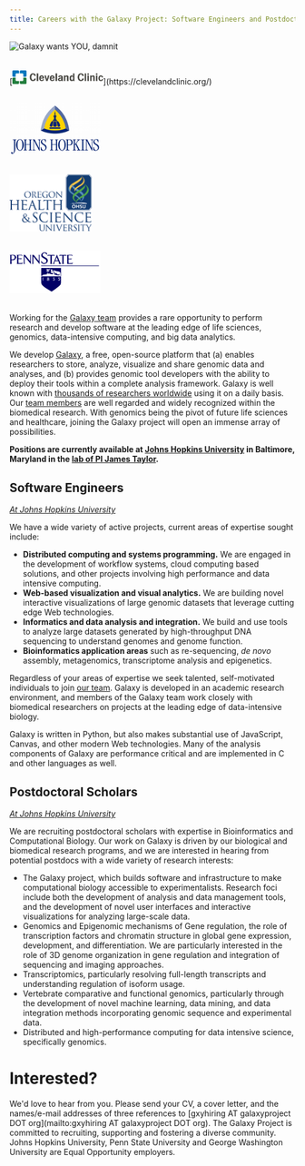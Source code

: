 ```yaml
---
title: Careers with the Galaxy Project: Software Engineers and Postdoctoral Researchers
---
```


<div class='center'>
<img src="/src/galaxy-is-hiring/GalaxyIsHiringWordCloud2.png" alt="Galaxy wants YOU, damnit" width="300" />
</div>

<br />

<div class='right'>
<br />
[<img src="/src/images/logos/cleveland-clinic.svg" alt="Cleveland Clinic" width="160" />](https://clevelandclinic.org/)<br /><br />

[<img src="/src/images/logos/JohnsHopkins.png" alt="Johns Hopkins University" width="160" />](http://www.johnshopkins.edu/)<br /><br />

[<img src="/src/images/logos/OHSU_Logo_300.png" alt="Oregon Health and Science University" width="145" />](https://ohsu.edu/)<br /><br />

[<img src="/src/images/logos/PennStateLogo.png" alt="Penn State University" width="160" />](http://www.psu.edu/)<br /><br />
</div>

Working for the [Galaxy team](/src/galaxy-team/index.md) provides a rare opportunity to perform research and develop software at the leading edge of life sciences, genomics, data-intensive computing, and big data analytics.

We develop [Galaxy](http://galaxyproject.org), a free, open-source platform that (a) enables researchers to store, analyze, visualize and share genomic data and analyses, and (b) provides genomic tool developers with the ability to deploy their tools within a complete analysis framework.  Galaxy is well known with [thousands of researchers worldwide](/src/galaxy-project/statistics/index.md) using it on a daily basis. Our [team members](/src/galaxy-team/index.md) are well regarded and widely recognized within the biomedical research.  With genomics being the pivot of future life sciences and healthcare, joining the Galaxy project will open an immense array of possibilities.

**Positions are currently available at [Johns Hopkins University](http://www.johnshopkins.edu/) in Baltimore, Maryland in the [lab of PI James Taylor](http://taylorlab.org/).**

## Software Engineers

*[At Johns Hopkins University](http://taylorlab.org/joining/sw/)*

We have a wide variety of active projects, current areas of expertise sought include:

* **Distributed computing and systems programming.** We are engaged in the development of workflow systems, cloud computing based solutions, and other projects involving high performance and data intensive computing.
* **Web-based visualization and visual analytics.** We are building novel interactive visualizations of large genomic datasets that leverage cutting edge Web technologies.
* **Informatics and data analysis and integration.**  We build and use tools to analyze large datasets generated by high-throughput DNA sequencing to understand genomes and genome function.
* **Bioinformatics application areas** such as re-sequencing, *de novo* assembly, metagenomics, transcriptome analysis and epigenetics.

Regardless of your areas of expertise we seek talented, self-motivated individuals to join [our team](/src/galaxy-team/index.md). Galaxy is developed in an academic research environment, and members of the Galaxy team work closely with biomedical researchers on projects at the leading edge of data-intensive biology.

Galaxy is written in Python, but also makes substantial use of JavaScript, Canvas, and other modern Web technologies. Many of the analysis components of Galaxy are performance critical and are implemented in C and other languages as well.

## Postdoctoral Scholars

*[At Johns Hopkins University](http://taylorlab.org/joining/postdocs/)*

We are recruiting postdoctoral scholars with expertise in Bioinformatics and Computational Biology. Our work on Galaxy is driven by our biological and biomedical research programs, and we are interested in hearing from potential postdocs with a wide variety of research interests:

* The Galaxy project, which builds software and infrastructure to make computational biology accessible to experimentalists. Research foci include both the development of analysis and data management tools, and the development of novel user interfaces and interactive visualizations for analyzing large-scale data.
* Genomics and Epigenomic mechanisms of Gene regulation, the role of transcription factors and chromatin structure in global gene expression, development, and differentiation. We are particularly interested in the role of 3D genome organization in gene regulation and integration of sequencing and imaging approaches.
* Transcriptomics, particularly resolving full-length transcripts and understanding regulation of isoform usage.
* Vertebrate comparative and functional genomics, particularly through the development of novel machine learning, data mining, and data integration methods incorporating genomic sequence and experimental data.
* Distributed and high-performance computing for data intensive science, specifically genomics.

# Interested?

We'd love to hear from you.  Please send your CV, a cover letter, and the names/e-mail addresses of three references to [gxyhiring AT galaxyproject DOT org](mailto:gxyhiring AT galaxyproject DOT org).  The Galaxy Project is committed to recruiting, supporting and fostering a diverse community. Johns Hopkins University, Penn State University and George Washington University are Equal Opportunity employers.

